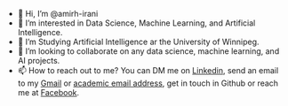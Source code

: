 - 👋 Hi, I’m @amirh-irani
- 👀 I’m interested in Data Science, Machine Learning, and Artificial Intelligence. 
- 🌱 I’m Studying Artificial Intelligence ar the University of Winnipeg. 
- 💞️ I’m looking to collaborate on any data science, machine learning, and AI projects. 
- 📫 How to reach out to me? You can DM me on <a href="https://www.linkedin.com/in/amirzadehirani/">Linkedin</a>, send an email to my <a href="amir.amirzadeh.irani@gmail.com
">Gmail</a> or <a href="amirzadehirani-a@webmail.uwinnipeg.ca">academic email address</a>, get in touch in Github or reach me at <a href="https://www.facebook.com/profile.php?id=100076968195885">Facebook</a>. 

<!---
amirh-irani/amirh-irani is a ✨ special ✨ repository because its `README.md` (this file) appears on your GitHub profile.
You can click the Preview link to take a look at your changes.
--->
